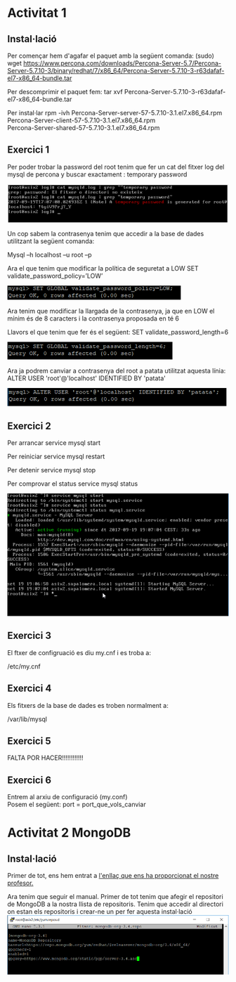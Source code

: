 # Activitat 1

## Instal·lació
Per començar hem d'agafar el paquet amb la següent comanda:
(sudo) wget https://www.percona.com/downloads/Percona-Server-5.7/Percona-Server-5.7.10-3/binary/redhat/7/x86_64/Percona-Server-5.7.10-3-r63dafaf-el7-x86_64-bundle.tar

Per descomprimir el paquet fem: tar xvf Percona-Server-5.7.10-3-r63dafaf-el7-x86_64-bundle.tar

Per instal·lar 
rpm -ivh Percona-Server-server-57-5.7.10-3.1.el7.x86_64.rpm \
Percona-Server-client-57-5.7.10-3.1.el7.x86_64.rpm \
Percona-Server-shared-57-5.7.10-3.1.el7.x86_64.rpm

## Exercici 1

Per poder trobar la password del root tenim que fer un cat del fitxer log del mysql de percona y buscar exactament : temporary password

![captura](https://github.com/Shyrkoon/Base-de-dades/blob/master/Activitat1/Imatges/2017-09-19%2019_26_22-ACtividad1%20Percona%20%5BCorriendo%5D%20-%20Oracle%20VM%20VirtualBox.png)

Un cop sabem la contrasenya tenim que accedir a la base de dades utilitzant la següent comanda:

Mysql –h localhost –u root –p

Ara el que tenim que modificar la política de seguretat a LOW
SET validate_password_policy=’LOW’

![captura](https://github.com/Shyrkoon/Base-de-dades/blob/master/Activitat1/Imatges/Captura2.PNG)

Ara tenim que modificar la llargada de la contrasenya, ja que en LOW el mínim és de 8 caracters i la contrasenya proposada en té 6

Llavors el que tenim que fer és el següent:
SET validate_password_length=6

![captura](https://github.com/Shyrkoon/Base-de-dades/blob/master/Activitat1/Imatges/Captura.PNG)

Ara ja podrem canviar a contrasenya del root a patata utilitzat aquesta línia:
ALTER USER 'root'@'localhost' IDENTIFIED BY 'patata'

![captura](https://github.com/Shyrkoon/Base-de-dades/blob/master/Activitat1/Imatges/Captura3.PNG)

## Exercici 2
Per arrancar
  service mysql start

Per reiniciar
  service mysql restart
  
Per detenir
  service mysql stop
 
Per comprovar el status
  service mysql status
  
![captura](https://github.com/Shyrkoon/Base-de-dades/blob/master/Activitat1/Imatges/2017-09-19%2019_07_48-ACtividad1%20Percona%20%5BCorriendo%5D%20-%20Oracle%20VM%20VirtualBox.png)

## Exercici 3

El ftxer de configruació es diu my.cnf i es troba a:

/etc/my.cnf

## Exercici 4

Els fitxers de la base de dades es troben normalment a:

/var/lib/mysql

## Exercici 5

FALTA POR HACER!!!!!!!!!!!!

## Exercici 6

Entrem al arxiu de configuració (my.conf) <br />
Posem el següent: port = port_que_vols_canviar


# Activitat 2 MongoDB

## Instal·lació

Primer de tot, ens hem entrat a [l'enllaç que ens ha proporcionat el nostre profesor.](https://docs.mongodb.com/master/tutorial/install-mongodb-on-red-hat/)

Ara tenim que seguir el manual. Primer de tot tenim que afegir el repositori de MongoDB a la nostra llista de repositoris. Tenim que accedir al directori on estan els repositoris i crear-ne un per fer aquesta instal·lació
![captura](https://github.com/Shyrkoon/Base-de-dades/blob/master/Activitat1/Imatges/1%20repo.png)





